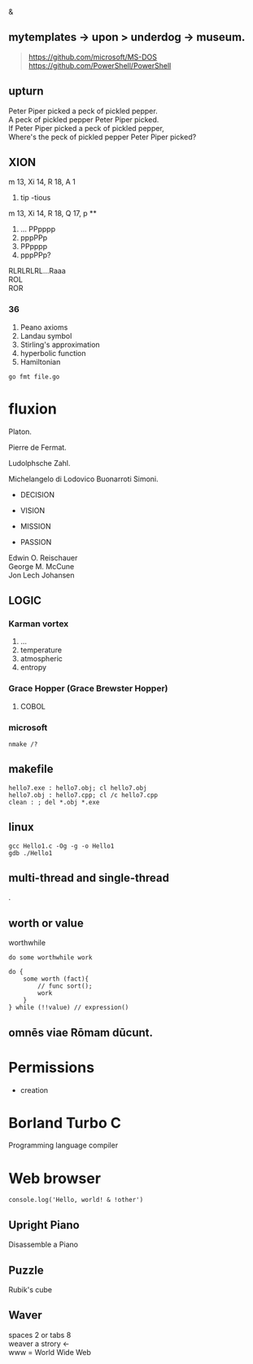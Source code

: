 &

## mytemplates -> upon > underdog -> museum.

> https://github.com/microsoft/MS-DOS
> \
> https://github.com/PowerShell/PowerShell


upturn
---------------

Peter Piper picked a peck of pickled pepper.\
A peck of pickled pepper Peter Piper picked.\
If Peter Piper picked a peck of pickled pepper,\
Where's the peck of pickled pepper Peter Piper picked?

## XION
m 13, Xi 14, R 18, A 1

1. tip -tious

m 13, Xi 14, R 18, Q 17, p **

1. ... PPpppp
1. pppPPp
1. PPpppp
1. pppPPp?

RLRLRLRL...Raaa\
ROL\
ROR

### 36
1. Peano axioms
2. Landau symbol
3. Stirling's approximation
4. hyperbolic function
5. Hamiltonian

```go fmt file.go```

# fluxion

Platon.

Pierre de Fermat.

Ludolphsche Zahl.

Michelangelo di Lodovico Buonarroti Simoni.

* DECISION

* VISION

* MISSION

* PASSION

Edwin O. Reischauer\
George M. McCune\
Jon Lech Johansen

LOGIC
---------------

### Karman vortex
1. ...
1. temperature
1. atmospheric
1. entropy

### Grace Hopper (Grace Brewster Hopper)
1. COBOL

### microsoft

```
nmake /?
```

makefile
---------------
```
hello7.exe : hello7.obj; cl hello7.obj
hello7.obj : hello7.cpp; cl /c hello7.cpp
clean : ; del *.obj *.exe
```

linux
---------------
```
gcc Hello1.c -Og -g -o Hello1
gdb ./Hello1
```

multi-thread and single-thread
---------------

.

worth or value
---------------

worthwhile
```
do some worthwhile work

do {
    some worth (fact){
        // func sort();
        work 
    }
} while (!!value) // expression()
```

## omnēs viae Rōmam dūcunt.

# Permissions

- creation

# Borland Turbo C
Programming language compiler

# Web browser
```
console.log('Hello, world! & !other')
```

Upright Piano
---------------	
Disassemble a Piano

Puzzle
---------------		
Rubik's cube

Waver
---------------	
  spaces 2 or tabs 8\
  weaver a strory <-
  \
  www = World Wide Web
